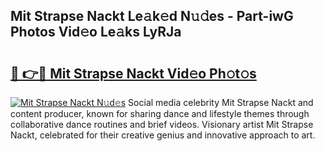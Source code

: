 ## Mit Strapse Nackt Le𝚊k𝚎d N𝚞𝚍es - Part-iwG Photos Vid𝚎o Le𝚊ks LyRJa

# <h2><a href="http://fb5n0t.evod.top/?m=Mit+Strapse+Nackt">🔗 👉🔴 Mit Strapse Nackt Vid𝚎o Ph𝚘t𝚘s</a></h2>

[![Mit Strapse Nackt N𝚞d𝚎s](https://i.imgur.com/8V9OHl7.gif)](http://fb5n0t.evod.top/?m=Mit+Strapse+Nackt)
Social media celebrity Mit Strapse Nackt and content producer, known for sharing dance and lifestyle themes through collaborative dance routines and brief videos. Visionary artist Mit Strapse Nackt, celebrated for their creative genius and innovative approach to art. 
